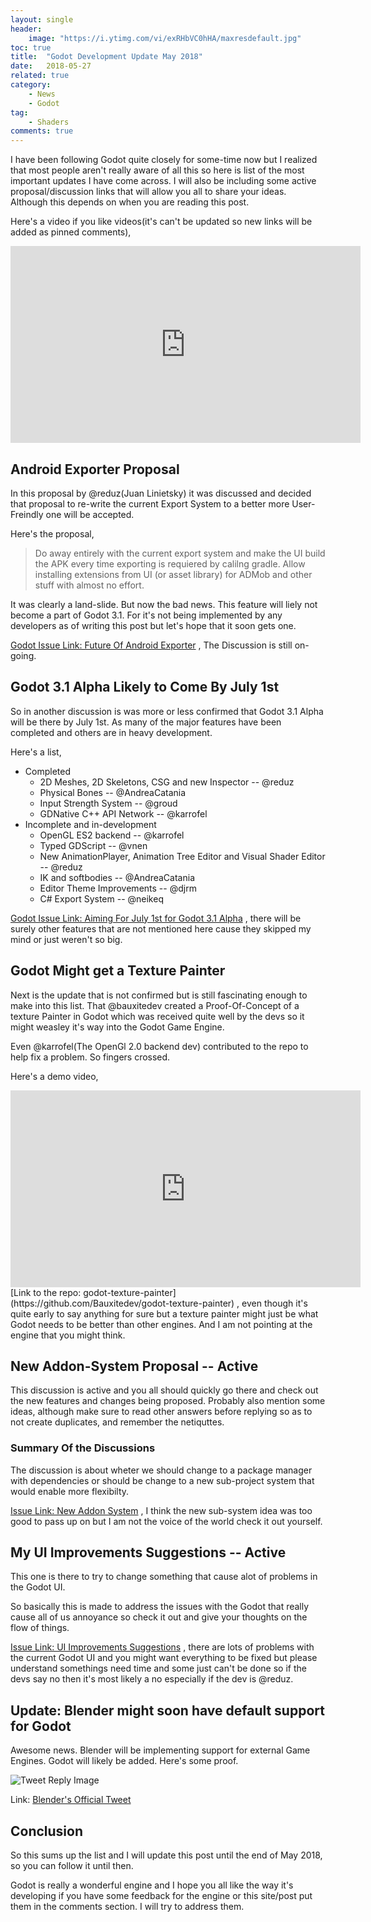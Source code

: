 ```yaml
---
layout: single
header:
    image: "https://i.ytimg.com/vi/exRHbVC0hHA/maxresdefault.jpg"   
toc: true
title:  "Godot Development Update May 2018"
date:   2018-05-27 
related: true
category: 
    - News
    - Godot
tag:
    - Shaders
comments: true
---
```


I have been following Godot quite closely for some-time now but I realized that most people aren't really aware of all this so here is list of the most important updates I have come across.
I will also be including some active proposal/discussion links that will allow you all to share your ideas. Although this depends on when you are reading this post.

Here's a video if you like videos(it's can't be updated so new links will be added as pinned comments),
<iframe width="560" height="315" src="https://www.youtube.com/embed/exRHbVC0hHA" frameborder="0" allow="autoplay; encrypted-media" allowfullscreen></iframe>
<br/>

## Android Exporter Proposal

In this proposal by @reduz(Juan Linietsky) it was discussed and decided that proposal to re-write the current Export System to a better more User-Freindly one will be accepted.

Here's the proposal, 
> Do away entirely with the current export system and make the UI build the APK every time exporting is requiered by calilng gradle. Allow installing extensions from UI (or asset library) for ADMob and other stuff with almost no effort.

It was clearly a land-slide. But now the bad news.
This feature will liely not become a part of Godot 3.1. For it's not being implemented by any developers as of writing this post but let's hope that it soon gets one.

[Godot Issue Link: Future Of Android Exporter](https://github.com/godotengine/godot/issues/18865)
 , The Discussion is still on-going. 

## Godot 3.1 Alpha Likely to Come By July 1st

So in another discussion is was more or less confirmed that Godot 3.1 Alpha will be there by July 1st. As many of the major features have been completed and others are in heavy development.

Here's a list,
- Completed
    - 2D Meshes, 2D Skeletons, CSG and new Inspector -- @reduz
    - Physical Bones                                 -- @AndreaCatania
    - Input Strength System                          -- @groud
    - GDNative C++ API Network                       -- @karrofel
- Incomplete and in-development
    - OpenGL ES2 backend                             -- @karrofel
    - Typed GDScript                                 -- @vnen
    - New AnimationPlayer, Animation Tree Editor and Visual Shader Editor  -- @reduz
    - IK and softbodies                              -- @AndreaCatania
    - Editor Theme Improvements                      -- @djrm
    - C# Export System                               -- @neikeq

[Godot Issue Link: Aiming For July 1st for Godot 3.1 Alpha](https://github.com/godotengine/godot/issues/19101)
 , there will be surely other features that are not mentioned here cause they skipped my mind or just weren't so big.


## Godot Might get a Texture Painter

Next is the update that is not confirmed but is still fascinating enough to make into this list. 
That @bauxitedev created a Proof-Of-Concept of a texture Painter in Godot which was received quite well by the devs so it might weasley it's way into the Godot Game Engine.

Even @karrofel(The OpenGl 2.0 backend dev) contributed to the repo to help fix a problem.
So fingers crossed.

Here's a demo video,
<iframe width="560" height="315" src="https://www.youtube.com/embed/nbG_XAxmIlA" frameborder="0" allow="autoplay; encrypted-media" allowfullscreen></iframe>
<br/>
[Link to the repo: godot-texture-painter](https://github.com/Bauxitedev/godot-texture-painter)
 , even though it's quite early to say anything for sure but a texture painter might just be what Godot needs to be better than other engines. And I am not pointing at the engine that you might think.

## New Addon-System Proposal -- Active

This discussion is active and you all should quickly go there and check out the new features and changes being proposed. Probably also mention some ideas, although make sure to read other answers before replying so as to not create duplicates, and remember the netiquttes.

### Summary Of the Discussions
The discussion is about wheter we should change to a package manager with dependencies or should be change to a new sub-project system that would enable more flexibilty. 

[Issue Link: New Addon System](https://github.com/godotengine/godot/issues/19178)
 , I think the new sub-system idea was too good to pass up on but I am not the voice of the world check it out yourself.

## My UI Improvements Suggestions -- Active

This one is there to try to change something that cause alot of problems in the Godot UI. 

So basically this is made to address the issues with the Godot that really cause all of us annoyance so check it out and give your thoughts on the flow of things.

[Issue Link: UI Improvements Suggestions](https://github.com/godotengine/godot/issues/19197)
 , there are lots of problems with the current Godot UI and you might want everything to be fixed but please understand somethings need time and some just can't be done so if the devs say no then it's most likely a no especially if the dev is @reduz.
 
## Update: Blender might soon have default support for Godot

Awesome news. Blender will be implementing support for external Game Engines. Godot will likely be added. Here's some proof.

![Tweet Reply Image](https://i.imgur.com/5pIc3rS.png)

Link: [Blender's Official Tweet](https://twitter.com/blender_org/status/1001110824012967936)

## Conclusion

So this sums up the list and I will update this post until the end of May 2018, so you can follow it until then.

Godot is really a wonderful engine and I hope you all like the way it's developing if you have some feedback for the engine or this site/post put them in the comments section. I will try to address them.
